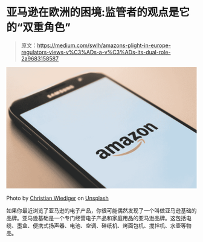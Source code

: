 # 亚马逊在欧洲的困境:监管者的观点是它的“双重角色”

> 原文：<https://medium.com/swlh/amazons-plight-in-europe-regulators-views-v%C3%ADs-a-v%C3%ADs-its-dual-role-2a9683158587>

![](img/70030f17a9ccef9b0b41dd4c40ffde77.png)

Photo by [Christian Wiediger](https://unsplash.com/@christianw?utm_source=unsplash&utm_medium=referral&utm_content=creditCopyText) on [Unsplash](https://unsplash.com/search/photos/amazon?utm_source=unsplash&utm_medium=referral&utm_content=creditCopyText)

如果你最近浏览了亚马逊的电子产品，你很可能偶然发现了一个叫做亚马逊基础的品牌。亚马逊基础是一个专门经营电子产品和家庭用品的亚马逊品牌。这包括电缆、墨盒、便携式扬声器、电池、空调、碎纸机、烤面包机、搅拌机、水壶等物品。
